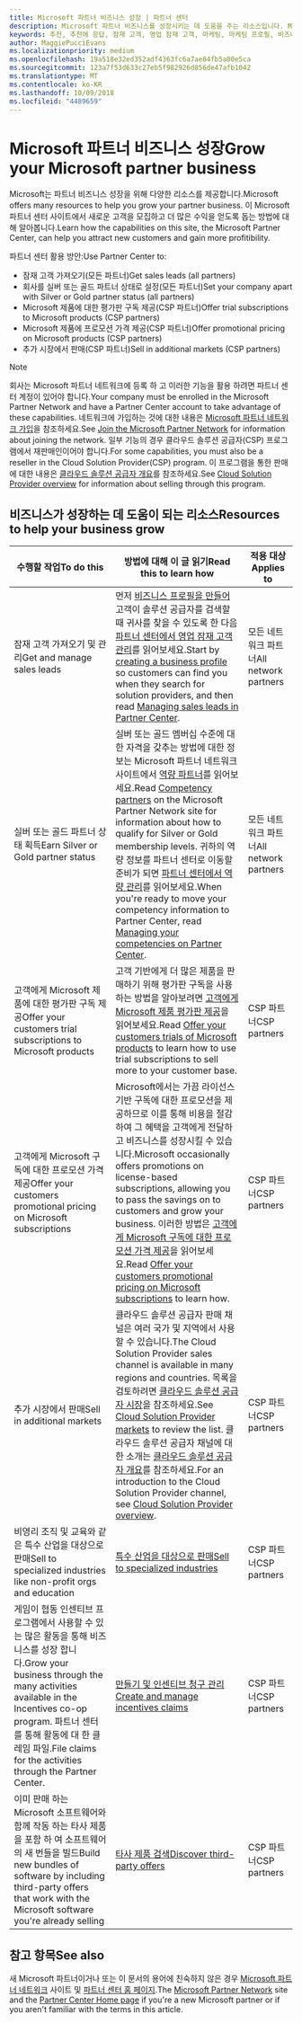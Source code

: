 ```yaml
---
title: Microsoft 파트너 비즈니스 성장 | 파트너 센터
description: Microsoft 파트너 비즈니스를 성장시키는 데 도움을 주는 리소스입니다. Microsoft에서 영업 잠재 고객(추천)을 가져오는 방법이 포함됩니다.
keywords: 추천, 추천에 응답, 잠재 고객, 영업 잠재 고객, 마케팅, 마케팅 프로필, 비즈니스 프로필, 비즈니스 성장, 비즈니스 기회, 역량, 실버 멤버십, 골드 멤버십, 평가판 제품, 시장 확장, 국가별 클라우드
author: MaggiePucciEvans
ms.localizationpriority: medium
ms.openlocfilehash: 19a518e32ed352adf4363fc6a7ae84fb5a00e5ca
ms.sourcegitcommit: 123a7f53d633c27eb5f982926d856de47afb1042
ms.translationtype: MT
ms.contentlocale: ko-KR
ms.lasthandoff: 10/09/2018
ms.locfileid: "4489659"
---
```

# <a name="grow-your-microsoft-partner-business"></a><span data-ttu-id="d2fcb-105">Microsoft 파트너 비즈니스 성장</span><span class="sxs-lookup"><span data-stu-id="d2fcb-105">Grow your Microsoft partner business</span></span> 

<span data-ttu-id="d2fcb-106">Microsoft는 파트너 비즈니스 성장을 위해 다양한 리소스를 제공합니다.</span><span class="sxs-lookup"><span data-stu-id="d2fcb-106">Microsoft offers many resources to help you grow your partner business.</span></span> <span data-ttu-id="d2fcb-107">이 Microsoft 파트너 센터 사이트에서 새로운 고객을 모집하고 더 많은 수익을 얻도록 돕는 방법에 대해 알아봅니다.</span><span class="sxs-lookup"><span data-stu-id="d2fcb-107">Learn how the capabilities on this site, the Microsoft Partner Center, can help you attract new customers and gain more profitibility.</span></span> 

<span data-ttu-id="d2fcb-108">파트너 센터 활용 방안:</span><span class="sxs-lookup"><span data-stu-id="d2fcb-108">Use Partner Center to:</span></span>

-   <span data-ttu-id="d2fcb-109">잠재 고객 가져오기(모든 파트너)</span><span class="sxs-lookup"><span data-stu-id="d2fcb-109">Get sales leads (all partners)</span></span>
-   <span data-ttu-id="d2fcb-110">회사를 실버 또는 골드 파트너 상태로 설정(모든 파트너)</span><span class="sxs-lookup"><span data-stu-id="d2fcb-110">Set your company apart with Silver or Gold partner status (all partners)</span></span>
-   <span data-ttu-id="d2fcb-111">Microsoft 제품에 대한 평가판 구독 제공(CSP 파트너)</span><span class="sxs-lookup"><span data-stu-id="d2fcb-111">Offer trial subscriptions to Microsoft products (CSP partners)</span></span>
-   <span data-ttu-id="d2fcb-112">Microsoft 제품에 프로모션 가격 제공(CSP 파트너)</span><span class="sxs-lookup"><span data-stu-id="d2fcb-112">Offer promotional pricing on Microsoft products (CSP partners)</span></span>
-   <span data-ttu-id="d2fcb-113">추가 시장에서 판매(CSP 파트너)</span><span class="sxs-lookup"><span data-stu-id="d2fcb-113">Sell in additional markets (CSP partners)</span></span>

> [!NOTE]  
>  <span data-ttu-id="d2fcb-114">회사는 Microsoft 파트너 네트워크에 등록 하 고 이러한 기능을 활용 하려면 파트너 센터 계정이 있어야 합니다.</span><span class="sxs-lookup"><span data-stu-id="d2fcb-114">Your company must be enrolled in the Microsoft Partner Network and have a Partner Center account to take advantage of these capabilities.</span></span> <span data-ttu-id="d2fcb-115">네트워크에 가입하는 것에 대한 내용은 [Microsoft 파트너 네트워크 가입](mpn-overview.md)을 참조하세요.</span><span class="sxs-lookup"><span data-stu-id="d2fcb-115">See [Join the Microsoft Partner Network](mpn-overview.md) for information about joining the network.</span></span> <span data-ttu-id="d2fcb-116">일부 기능의 경우 클라우드 솔루션 공급자(CSP) 프로그램에서 재판매인이어야 합니다.</span><span class="sxs-lookup"><span data-stu-id="d2fcb-116">For some capabilities, you must also be a reseller in the Cloud Solution Provider(CSP) program.</span></span> <span data-ttu-id="d2fcb-117">이 프로그램을 통한 판매에 대한 내용은 [클라우드 솔루션 공급자 개요](csp-overview.md)를 참조하세요.</span><span class="sxs-lookup"><span data-stu-id="d2fcb-117">See [Cloud Solution Provider overview](csp-overview.md) for information about selling through this program.</span></span>

## <a name="resources-to-help-your-business-grow"></a><span data-ttu-id="d2fcb-118">비즈니스가 성장하는 데 도움이 되는 리소스</span><span class="sxs-lookup"><span data-stu-id="d2fcb-118">Resources to help your business grow</span></span>

|  **<span data-ttu-id="d2fcb-119">수행할 작업</span><span class="sxs-lookup"><span data-stu-id="d2fcb-119">To do this</span></span>**  |  **<span data-ttu-id="d2fcb-120">방법에 대해 이 글 읽기</span><span class="sxs-lookup"><span data-stu-id="d2fcb-120">Read this to learn how</span></span>**  |  **<span data-ttu-id="d2fcb-121">적용 대상</span><span class="sxs-lookup"><span data-stu-id="d2fcb-121">Applies to</span></span>**  |
|--------------|-----------|--------------
| <span data-ttu-id="d2fcb-122">잠재 고객 가져오기 및 관리</span><span class="sxs-lookup"><span data-stu-id="d2fcb-122">Get and manage sales leads</span></span> | <span data-ttu-id="d2fcb-123">먼저 [비즈니스 프로필을 만들어](create-a-marketing-profile.md) 고객이 솔루션 공급자를 검색할 때 귀사를 찾을 수 있도록 한 다음 [파트너 센터에서 영업 잠재 고객 관리](responding-to-referrals.md)를 읽어보세요.</span><span class="sxs-lookup"><span data-stu-id="d2fcb-123">Start by [creating a business profile](create-a-marketing-profile.md) so customers can find you when they search for solution providers, and then read [Managing sales leads in Partner Center](responding-to-referrals.md).</span></span> | <span data-ttu-id="d2fcb-124">모든 네트워크 파트너</span><span class="sxs-lookup"><span data-stu-id="d2fcb-124">All network partners</span></span> |
| <span data-ttu-id="d2fcb-125">실버 또는 골드 파트너 상태 획득</span><span class="sxs-lookup"><span data-stu-id="d2fcb-125">Earn Silver or Gold partner status</span></span> | <span data-ttu-id="d2fcb-126">실버 또는 골드 멤버십 수준에 대한 자격을 갖추는 방법에 대한 정보는 Microsoft 파트너 네트워크 사이트에서 [역량 파트너](https://partner.microsoft.com/membership/competencies)를 읽어보세요.</span><span class="sxs-lookup"><span data-stu-id="d2fcb-126">Read [Competency partners](https://partner.microsoft.com/membership/competencies) on the Microsoft Partner Network site for information about how to qualify for Silver or Gold membership levels.</span></span> <span data-ttu-id="d2fcb-127">귀하의 역량 정보를 파트너 센터로 이동할 준비가 되면 [파트너 센터에서 역량 관리](competencies.md)를 읽어보세요.</span><span class="sxs-lookup"><span data-stu-id="d2fcb-127">When you're ready to move your competency information to Partner Center, read [Managing your competencies on Partner Center](competencies.md).</span></span> | <span data-ttu-id="d2fcb-128">모든 네트워크 파트너</span><span class="sxs-lookup"><span data-stu-id="d2fcb-128">All network partners</span></span> |
| <span data-ttu-id="d2fcb-129">고객에게 Microsoft 제품에 대한 평가판 구독 제공</span><span class="sxs-lookup"><span data-stu-id="d2fcb-129">Offer your customers trial subscriptions to Microsoft products</span></span> | <span data-ttu-id="d2fcb-130">고객 기반에게 더 많은 제품을 판매하기 위해 평가판 구독을 사용하는 방법을 알아보려면 [고객에게 Microsoft 제품 평가판 제공](offer-your-customers-trials-of-microsoft-products.md)을 읽어보세요.</span><span class="sxs-lookup"><span data-stu-id="d2fcb-130">Read [Offer your customers trials of Microsoft products](offer-your-customers-trials-of-microsoft-products.md) to learn how to use trial subscriptions to sell more to your customer base.</span></span>| <span data-ttu-id="d2fcb-131">CSP 파트너</span><span class="sxs-lookup"><span data-stu-id="d2fcb-131">CSP partners</span></span> |
| <span data-ttu-id="d2fcb-132">고객에게 Microsoft 구독에 대한 프로모션 가격 제공</span><span class="sxs-lookup"><span data-stu-id="d2fcb-132">Offer your customers promotional pricing on Microsoft subscriptions</span></span> | <span data-ttu-id="d2fcb-133">Microsoft에서는 가끔 라이선스 기반 구독에 대한 프로모션을 제공하므로 이를 통해 비용을 절감하여 그 혜택을 고객에게 전달하고 비즈니스를 성장시킬 수 있습니다.</span><span class="sxs-lookup"><span data-stu-id="d2fcb-133">Microsoft occasionally offers promotions on license-based subscriptions, allowing you to pass the savings on to customers and grow your business.</span></span> <span data-ttu-id="d2fcb-134">이러한 방법은 [고객에게 Microsoft 구독에 대한 프로모션 가격 제공](promotions.md)을 읽어보세요.</span><span class="sxs-lookup"><span data-stu-id="d2fcb-134">Read [Offer your customers promotional pricing on Microsoft subscriptions](promotions.md) to learn how.</span></span> | <span data-ttu-id="d2fcb-135">CSP 파트너</span><span class="sxs-lookup"><span data-stu-id="d2fcb-135">CSP partners</span></span> |
| <span data-ttu-id="d2fcb-136">추가 시장에서 판매</span><span class="sxs-lookup"><span data-stu-id="d2fcb-136">Sell in additional markets</span></span> | <span data-ttu-id="d2fcb-137">클라우드 솔루션 공급자 판매 채널은 여러 국가 및 지역에서 사용할 수 있습니다.</span><span class="sxs-lookup"><span data-stu-id="d2fcb-137">The Cloud Solution Provider sales channel is available in many regions and countries.</span></span> <span data-ttu-id="d2fcb-138">목록을 검토하려면 [클라우드 솔루션 공급자 시장](agreements.md)을 참조하세요.</span><span class="sxs-lookup"><span data-stu-id="d2fcb-138">See [Cloud Solution Provider markets](agreements.md) to review the list.</span></span> <span data-ttu-id="d2fcb-139">클라우드 솔루션 공급자 채널에 대한 소개는 [클라우드 솔루션 공급자 개요](csp-overview.md)를 참조하세요.</span><span class="sxs-lookup"><span data-stu-id="d2fcb-139">For an introduction to the Cloud Solution Provider channel, see [Cloud Solution Provider overview](csp-overview.md).</span></span>  | <span data-ttu-id="d2fcb-140">CSP 파트너</span><span class="sxs-lookup"><span data-stu-id="d2fcb-140">CSP partners</span></span> |
<span data-ttu-id="d2fcb-141">비영리 조직 및 교육와 같은 특수 산업을 대상으로 판매</span><span class="sxs-lookup"><span data-stu-id="d2fcb-141">Sell to specialized industries like non-profit orgs and education</span></span>|[<span data-ttu-id="d2fcb-142">특수 산업을 대상으로 판매</span><span class="sxs-lookup"><span data-stu-id="d2fcb-142">Sell to specialized industries</span></span>](get-special-pricing-for-offers.md)|<span data-ttu-id="d2fcb-143">CSP 파트너</span><span class="sxs-lookup"><span data-stu-id="d2fcb-143">CSP partners</span></span>|
|<span data-ttu-id="d2fcb-144">게임이 협동 인센티브 프로그램에서 사용할 수 있는 많은 활동을 통해 비즈니스를 성장 합니다.</span><span class="sxs-lookup"><span data-stu-id="d2fcb-144">Grow your business through the many activities available in the Incentives co-op program.</span></span> <span data-ttu-id="d2fcb-145">파트너 센터를 통해 활동에 대 한 클레임 파일.</span><span class="sxs-lookup"><span data-stu-id="d2fcb-145">File claims for the activities through the Partner Center.</span></span>| [<span data-ttu-id="d2fcb-146">만들기 및 인센티브 청구 관리</span><span class="sxs-lookup"><span data-stu-id="d2fcb-146">Create and manage incentives claims</span></span>](create-incentives-claims.md)|<span data-ttu-id="d2fcb-147">CSP 파트너</span><span class="sxs-lookup"><span data-stu-id="d2fcb-147">CSP partners</span></span>|
|<span data-ttu-id="d2fcb-148">이미 판매 하는 Microsoft 소프트웨어와 함께 작동 하는 타사 제품을 포함 하 여 소프트웨어의 새 번들을 빌드</span><span class="sxs-lookup"><span data-stu-id="d2fcb-148">Build new bundles of software by including third-party offers that work with the Microsoft software you're already selling</span></span>|[<span data-ttu-id="d2fcb-149">타사 제품 검색</span><span class="sxs-lookup"><span data-stu-id="d2fcb-149">Discover third-party offers</span></span>](third-party-offers.md)|<span data-ttu-id="d2fcb-150">CSP 파트너</span><span class="sxs-lookup"><span data-stu-id="d2fcb-150">CSP partners</span></span>|

## <a name="see-also"></a><span data-ttu-id="d2fcb-151">참고 항목</span><span class="sxs-lookup"><span data-stu-id="d2fcb-151">See also</span></span>

<span data-ttu-id="d2fcb-152">새 Microsoft 파트너이거나 또는 이 문서의 용어에 친숙하지 않은 경우 [Microsoft 파트너 네트워크](https://partner.microsoft.com) 사이트 및 [파트너 센터 홈 페이지](https://partnercenter.microsoft.com/partner/home).</span><span class="sxs-lookup"><span data-stu-id="d2fcb-152">The [Microsoft Partner Network](https://partner.microsoft.com) site and the [Partner Center Home page](https://partnercenter.microsoft.com/partner/home) if you're a new Microsoft partner or if you aren't familiar with the terms in this article.</span></span>

